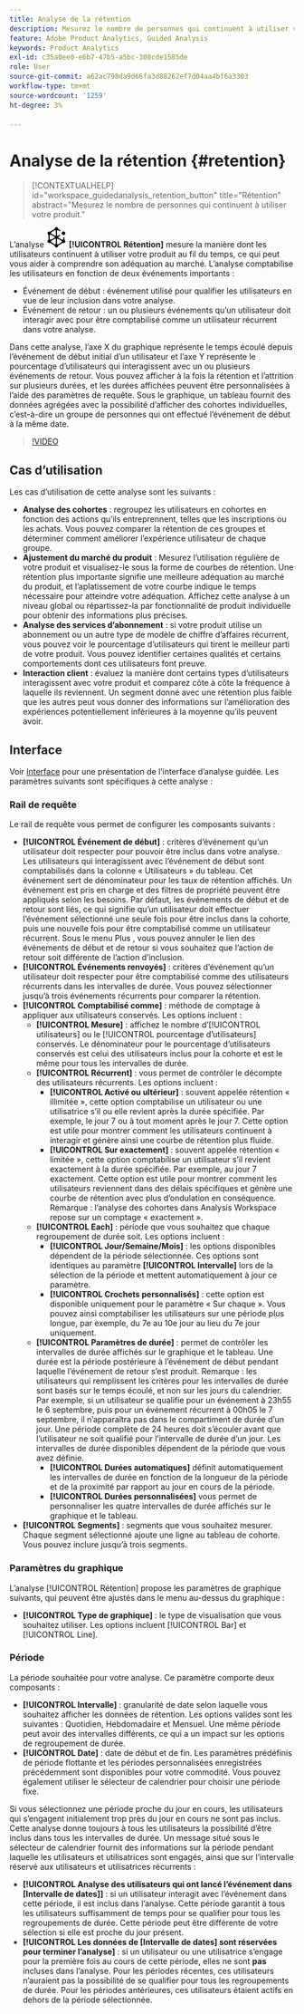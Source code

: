 ```yaml
---
title: Analyse de la rétention
description: Mesurez le nombre de personnes qui continuent à utiliser votre produit.
feature: Adobe Product Analytics, Guided Analysis
keywords: Product Analytics
exl-id: c35a0ee0-e6b7-47b5-a5bc-308cde1585de
role: User
source-git-commit: a62ac798da9d66fa3d88262ef7d04aa4bf6a3303
workflow-type: tm+mt
source-wordcount: '1259'
ht-degree: 3%

---
```


# Analyse de la rétention {#retention}

<!-- markdownlint-disable MD034 -->

>[!CONTEXTUALHELP]
>id="workspace_guidedanalysis_retention_button"
>title="Rétention"
>abstract="Mesurez le nombre de personnes qui continuent à utiliser votre produit."

<!-- markdownlint-enable MD034 -->

L’analyse ![Rétention](/help/assets/icons/Retention.svg) **[!UICONTROL Rétention]** mesure la manière dont les utilisateurs continuent à utiliser votre produit au fil du temps, ce qui peut vous aider à comprendre son adéquation au marché. L’analyse comptabilise les utilisateurs en fonction de deux événements importants :

* Événement de début : événement utilisé pour qualifier les utilisateurs en vue de leur inclusion dans votre analyse.
* Événement de retour : un ou plusieurs événements qu’un utilisateur doit interagir avec pour être comptabilisé comme un utilisateur récurrent dans votre analyse.

Dans cette analyse, l’axe X du graphique représente le temps écoulé depuis l’événement de début initial d’un utilisateur et l’axe Y représente le pourcentage d’utilisateurs qui interagissent avec un ou plusieurs événements de retour. Vous pouvez afficher à la fois la rétention et l’attrition sur plusieurs durées, et les durées affichées peuvent être personnalisées à l’aide des paramètres de requête. Sous le graphique, un tableau fournit des données agrégées avec la possibilité d’afficher des cohortes individuelles, c’est-à-dire un groupe de personnes qui ont effectué l’événement de début à la même date.

>[!VIDEO](https://video.tv.adobe.com/v/3430503/?learn=on)


## Cas d’utilisation

Les cas d’utilisation de cette analyse sont les suivants :

* **Analyse des cohortes** : regroupez les utilisateurs en cohortes en fonction des actions qu’ils entreprennent, telles que les inscriptions ou les achats. Vous pouvez comparer la rétention de ces groupes et déterminer comment améliorer l’expérience utilisateur de chaque groupe.
* **Ajustement du marché du produit** : Mesurez l’utilisation régulière de votre produit et visualisez-le sous la forme de courbes de rétention. Une rétention plus importante signifie une meilleure adéquation au marché du produit, et l’aplatissement de votre courbe indique le temps nécessaire pour atteindre votre adéquation. Affichez cette analyse à un niveau global ou répartissez-la par fonctionnalité de produit individuelle pour obtenir des informations plus précises.
* **Analyse des services d’abonnement** : si votre produit utilise un abonnement ou un autre type de modèle de chiffre d’affaires récurrent, vous pouvez voir le pourcentage d’utilisateurs qui tirent le meilleur parti de votre produit. Vous pouvez identifier certaines qualités et certains comportements dont ces utilisateurs font preuve.
* **Interaction client** : évaluez la manière dont certains types d’utilisateurs interagissent avec votre produit et comparez côte à côte la fréquence à laquelle ils reviennent. Un segment donné avec une rétention plus faible que les autres peut vous donner des informations sur l’amélioration des expériences potentiellement inférieures à la moyenne qu’ils peuvent avoir.

## Interface

Voir [Interface](../overview.md#interface) pour une présentation de l’interface d’analyse guidée. Les paramètres suivants sont spécifiques à cette analyse :

### Rail de requête

Le rail de requête vous permet de configurer les composants suivants :

* **[!UICONTROL Événement de début]** : critères d’événement qu’un utilisateur doit respecter pour pouvoir être inclus dans votre analyse. Les utilisateurs qui interagissent avec l’événement de début sont comptabilisés dans la colonne « Utilisateurs » du tableau. Cet événement sert de dénominateur pour les taux de rétention affichés. Un événement est pris en charge et des filtres de propriété peuvent être appliqués selon les besoins. Par défaut, les événements de début et de retour sont liés, ce qui signifie qu’un utilisateur doit effectuer l’événement sélectionné une seule fois pour être inclus dans la cohorte, puis une nouvelle fois pour être comptabilisé comme un utilisateur récurrent. Sous le menu Plus , vous pouvez annuler le lien des événements de début et de retour si vous souhaitez que l’action de retour soit différente de l’action d’inclusion.
* **[!UICONTROL Événements renvoyés]** : critères d’événement qu’un utilisateur doit respecter pour être comptabilisé comme des utilisateurs récurrents dans les intervalles de durée. Vous pouvez sélectionner jusqu’à trois événements récurrents pour comparer la rétention.
* **[!UICONTROL Comptabilisé comme]** : méthode de comptage à appliquer aux utilisateurs conservés. Les options incluent : 
   * **[!UICONTROL Mesure]** : affichez le nombre d’[!UICONTROL utilisateurs] ou le [!UICONTROL pourcentage d’utilisateurs] conservés. Le dénominateur pour le pourcentage d’utilisateurs conservés est celui des utilisateurs inclus pour la cohorte et est le même pour tous les intervalles de durée.
   * **[!UICONTROL Récurrent]** : vous permet de contrôler le décompte des utilisateurs récurrents. Les options incluent : 
      * **[!UICONTROL Activé ou ultérieur]** : souvent appelée rétention « illimitée », cette option comptabilise un utilisateur ou une utilisatrice s’il ou elle revient après la durée spécifiée. Par exemple, le jour 7 ou à tout moment après le jour 7. Cette option est utile pour montrer comment les utilisateurs continuent à interagir et génère ainsi une courbe de rétention plus fluide.
      * **[!UICONTROL Sur exactement]** : souvent appelée rétention « limitée », cette option comptabilise un utilisateur s’il revient exactement à la durée spécifiée. Par exemple, au jour 7 exactement. Cette option est utile pour montrer comment les utilisateurs reviennent dans des délais spécifiques et génère une courbe de rétention avec plus d’ondulation en conséquence. Remarque : l’analyse des cohortes dans Analysis Workspace repose sur un comptage « exactement ».
   * **[!UICONTROL Each]** : période que vous souhaitez que chaque regroupement de durée soit. Les options incluent : 
      * **[!UICONTROL Jour/Semaine/Mois]** : les options disponibles dépendent de la période sélectionnée. Ces options sont identiques au paramètre **[!UICONTROL Intervalle]** lors de la sélection de la période et mettent automatiquement à jour ce paramètre.
      * **[!UICONTROL Crochets personnalisés]** : cette option est disponible uniquement pour le paramètre « Sur chaque ». Vous pouvez ainsi comptabiliser les utilisateurs sur une période plus longue, par exemple, du 7e au 10e jour au lieu du 7e jour uniquement.
   * **[!UICONTROL Paramètres de durée]** : permet de contrôler les intervalles de durée affichés sur le graphique et le tableau. Une durée est la période postérieure à l’événement de début pendant laquelle l’événement de retour s’est produit. Remarque : les utilisateurs qui remplissent les critères pour les intervalles de durée sont basés sur le temps écoulé, et non sur les jours du calendrier. Par exemple, si un utilisateur se qualifie pour un événement à 23h55 le 6 septembre, puis pour un événement récurrent à 00h05 le 7 septembre, il n’apparaîtra pas dans le compartiment de durée d’un jour. Une période complète de 24 heures doit s’écouler avant que l’utilisateur ne soit qualifié pour l’intervalle de durée d’un jour. Les intervalles de durée disponibles dépendent de la période que vous avez définie.
      * **[!UICONTROL Durées automatiques]** définit automatiquement les intervalles de durée en fonction de la longueur de la période et de la proximité par rapport au jour en cours de la période.
      * **[!UICONTROL Durées personnalisées]** vous permet de personnaliser les quatre intervalles de durée affichés sur le graphique et le tableau.
* **[!UICONTROL Segments]** : segments que vous souhaitez mesurer. Chaque segment sélectionné ajoute une ligne au tableau de cohorte. Vous pouvez inclure jusqu’à trois segments.

### Paramètres du graphique

L’analyse [!UICONTROL Rétention] propose les paramètres de graphique suivants, qui peuvent être ajustés dans le menu au-dessus du graphique :

* **[!UICONTROL Type de graphique]** : le type de visualisation que vous souhaitez utiliser. Les options incluent [!UICONTROL Bar] et [!UICONTROL Line].

### Période

La période souhaitée pour votre analyse. Ce paramètre comporte deux composants :

* **[!UICONTROL Intervalle]** : granularité de date selon laquelle vous souhaitez afficher les données de rétention. Les options valides sont les suivantes : Quotidien, Hebdomadaire et Mensuel. Une même période peut avoir des intervalles différents, ce qui a un impact sur les options de regroupement de durée.
* **[!UICONTROL Date]** : date de début et de fin. Les paramètres prédéfinis de période flottante et les périodes personnalisées enregistrées précédemment sont disponibles pour votre commodité. Vous pouvez également utiliser le sélecteur de calendrier pour choisir une période fixe.

Si vous sélectionnez une période proche du jour en cours, les utilisateurs qui s’engagent initialement trop près du jour en cours ne sont pas inclus. Cette analyse donne toujours à tous les utilisateurs la possibilité d’être inclus dans tous les intervalles de durée. Un message situé sous le sélecteur de calendrier fournit des informations sur la période pendant laquelle les utilisateurs et utilisatrices sont engagés, ainsi que sur l’intervalle réservé aux utilisateurs et utilisatrices récurrents :

* **[!UICONTROL Analyse des utilisateurs qui ont lancé l’événement dans [Intervalle de dates]]** : si un utilisateur interagit avec l’événement dans cette période, il est inclus dans l’analyse. Cette période garantit à tous les utilisateurs suffisamment de temps pour se qualifier pour tous les regroupements de durée. Cette période peut être différente de votre sélection si elle est proche du jour présent.
* **[!UICONTROL Les données de [Intervalle de dates] sont réservées pour terminer l’analyse]** : si un utilisateur ou une utilisatrice s’engage pour la première fois au cours de cette période, elles ne sont **pas** incluses dans l’analyse. Pour les périodes récentes, ces utilisateurs n’auraient pas la possibilité de se qualifier pour tous les regroupements de durée. Pour les périodes antérieures, ces utilisateurs étaient actifs en dehors de la période sélectionnée.

<!--
## Example

See below for an example of the analysis.

![Retention](../assets/retention.png)

-->